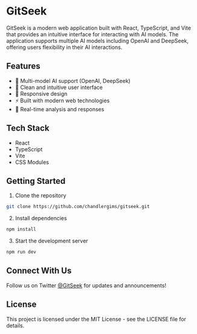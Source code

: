 # GitSeek

GitSeek is a modern web application built with React, TypeScript, and Vite that provides an intuitive interface for interacting with AI models. The application supports multiple AI models including OpenAI and DeepSeek, offering users flexibility in their AI interactions.

## Features

- 🤖 Multi-model AI support (OpenAI, DeepSeek)
- 🎨 Clean and intuitive user interface
- 📱 Responsive design
- ⚡ Built with modern web technologies
- 🔄 Real-time analysis and responses

## Tech Stack

- React
- TypeScript
- Vite
- CSS Modules

## Getting Started

1. Clone the repository
```bash
git clone https://github.com/chandlergims/gitseek.git
```

2. Install dependencies
```bash
npm install
```

3. Start the development server
```bash
npm run dev
```

## Connect With Us

Follow us on Twitter [@GitSeek](https://twitter.com/GitSeek) for updates and announcements!

## License

This project is licensed under the MIT License - see the LICENSE file for details.
